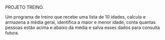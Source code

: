 
PROJETO TREINO.


Um programa de treino que recebe uma lista de 10 idades, calcula e armazena a média geral, identifica a maior e menor idade, conta quantas pessoas estão acima e abaixo da média e salva esses dados para consulta futura.
